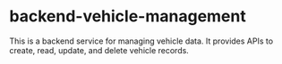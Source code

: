 # backend-vehicle-management

This is a backend service for managing vehicle data. It provides APIs to create, read, update, and delete vehicle records.